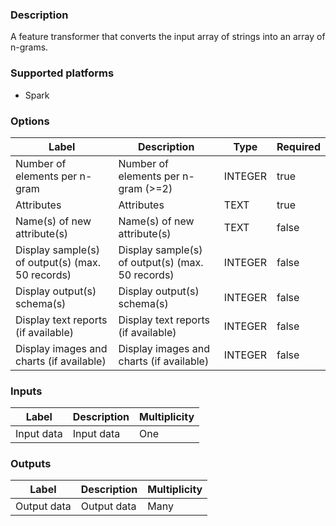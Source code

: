 ###  Description
A feature transformer that converts the input array of strings into an array of n-grams. 

###  Supported platforms
* Spark

###  Options
| Label | Description | Type | Required |
|---|---|---|---|
| Number of elements per n-gram | Number of elements per n-gram (>=2) | INTEGER | true |
| Attributes | Attributes | TEXT | true |
| Name(s) of new attribute(s) | Name(s) of new attribute(s) | TEXT | false |
| Display sample(s) of output(s) (max. 50 records) | Display sample(s) of output(s) (max. 50 records) | INTEGER | false |
| Display output(s) schema(s) | Display output(s) schema(s) | INTEGER | false |
| Display text reports (if available) | Display text reports (if available) | INTEGER | false |
| Display images and charts (if available) | Display images and charts (if available) | INTEGER | false |

###  Inputs
| Label | Description | Multiplicity |
|---|---|---|
| Input data | Input data | One |

###  Outputs
| Label | Description | Multiplicity |
|---|---|---|
| Output data | Output data | Many |
